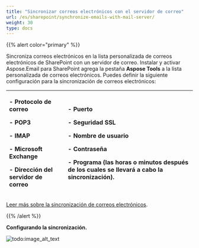 ```yaml
---
title: "Sincronizar correos electrónicos con el servidor de correo"
url: /es/sharepoint/synchronize-emails-with-mail-server/
weight: 30
type: docs
---
```



{{% alert color="primary" %}} 

Sincroniza correos electrónicos en la lista personalizada de correos electrónicos de SharePoint con un servidor de correo. Instalar y activar Aspose.Email para SharePoint agrega la pestaña **Aspose Tools** a la lista personalizada de correos electrónicos. Puedes definir la siguiente configuración para la sincronización de correos electrónicos:

|<p>- Protocolo de correo</p><p>- POP3</p><p>- IMAP</p><p>- Microsoft Exchange</p><p>- Dirección del servidor de correo</p>|<p>- Puerto</p><p>- Seguridad SSL</p><p>- Nombre de usuario</p><p>- Contraseña</p><p>- Programa (las horas o minutos después de los cuales se llevará a cabo la sincronización).</p>|
| :- | :- |
[Leer más sobre la sincronización de correos electrónicos](/email/sharepoint/email-synchronization/).

{{% /alert %}}

**Configurando la sincronización.** 

![todo:image_alt_text](synchronize-emails-with-mail-server_1.png)